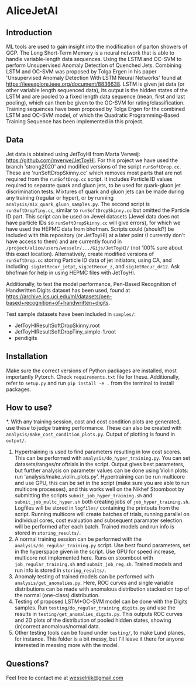 # AliceJetAI

## Introduction
ML tools are used to gain insight into the modification of parton showers of QGP. The Long Short-Term Memory is a neural network that is able to handle variable-length data sequences. Using the LSTM and OC-SVM to perform Unsupervised Anomaly Detection of Quenched Jets. Combining LSTM and OC-SVM was proposed by Tolga Ergen in his paper 'Unsupervised Anomaly Detection With LSTM Neural Networks' found at https://ieeexplore.ieee.org/document/8836638. LSTM is given jet data (or other variable length sequenced data), its output is the hidden states of the LSTM and are pooled to a fixed length data sequence (mean, first and last pooling), which can then be given to the OC-SVM for rating/classification. Training sequences have been proposed by Tolga Ergen for the combined LSTM and OC-SVM model, of which the Quadratic Programming-Based Training Sequence has been implemented in this project.

## Data
Jet data is obtained using JetToyHI from Marta Verweij: https://github.com/mverwe/JetToyHI.
For this project we have used the branch 'strong2020' and modified versions of the script `runSoftDrop.cc`. These are 'runSoftDropSkinny.cc' which removes most parts that are not required from the `runSoftDrop.cc` script. It includes Particle ID values required to separate quark and gluon jets, to be used for quark-gluon jet discrimination tests. Mixtures of quark and gluon jets can be made during any training (regular or hyper), or by running `analysis/mix_quark_gluon_samples.py`.
The second script is `runSoftDropTiny.cc`, similar to `runSoftDropSkinny.cc` but omitted the Particle ID part. This script can be used on Jewel datasets (Jewel data does not have particle IDs so `runSoftDropSkinny.cc` will give errors), for which we have used the HEPMC data from bhofman.
Scripts could (should?) be included with this repository (or JetToyHI) at a later point (I currently don't have access to them) and are currently found in `/project/alice/users/wesselr/.../Gijs/JetToyHI/` (not 100% sure about this exact location). 
Alternatively, create modified versions of `runSoftDrop.cc` storing Particle ID data of jet initiators, using CA, and including: `sigJetRecur_jetpt`, `sigJetRecur_z`, and `sigJetRecur_dr12`. Ask bhofman for help in using HEPMC files with JetToyHI.

Additionally, to test the model performance, Pen-Based Recognition of Handwritten Digits dataset has been used, found at https://archive.ics.uci.edu/ml/datasets/pen-based+recognition+of+handwritten+digits. 

Test sample datasets have been included in `samples/`:
- JetToyHIResultSoftDropSkinny.root
- JetToyHIResultSoftDropTiny_simple-1.root
- pendigits

## Installation
Make sure the correct versions of Python packages are installed, most importantly Pytorch.
Check `requirements.txt` file for these. Additionally, refer to `setup.py` and run `pip install -e .` from the terminal to install packages.

## How to use?
*. With any training session, cost and cost condition plots are generated, use these to judge training performance. These can also be created with `analysis/make_cost_condition_plots.py`. Output of plotting is found in `output/`.
1. Hypertraining is used to find parameters resulting in low cost scores. This can be performed with `analysis/do_hyper_training.py`. You can set datasets/ranges/nr.oftrials in the script. Output gives best parameters, but further analysis on parameter values can be done using Violin plots: run 'analysis/make_violin_plots.py'. Hypertraining can be run multicore and use GPU, this can be set in the script (make sure you are able to run multicore processes), and this works well on the Nikhef Stoomboot by submitting the scripts `submit_job_hyper_training.sh` and `submit_job_multc_hyper.sh` both creating jobs of `job_hyper_training.sh`. Logfiles will be stored in `logfiles/` containing the printouts from the script. Running multicore will create batches of trials, running parallel on individual cores, cost evaluation and subsequent paramater selection will be performed after each batch. Trained models and run info is stored in `storing_results/`.
2. A normal training session can be performed with the `analysis/do_regular_training.py` script. Use best found parameters, set in the hyperspace given in the script. Use GPU for speed increase, multicore not implemented here. Runs on stoomboot with `job_regular_training.sh` and `submit_job_reg.sh`. Trained models and run info is stored in `storing_results/`.
3. Anomaly testing of trained models can be performed with `analysis/get_anomalies.py`. Here, ROC curves and single variable distributions can be made with anomalous distribution stacked on top of the normal (one-class) distribution. 
4. Testing of proposed LSTM+OC-SVM model can be done with the Digits samples. Run `testing/do_regular_training_digits.py` and use the results in `testing/get_anomalies_digits.py`. This outputs ROC curves and 2D plots of the distribution of pooled hidden states, showing (in)correct anomalous/normal data.
5. Other testing tools can be found under `testing/`, to make Lund planes, for instance. This folder is a bit messy, but I'll leave it there for anyone interested in messing more with the model.

## Questions?
Feel free to contact me at wesselrijk@gmail.com
